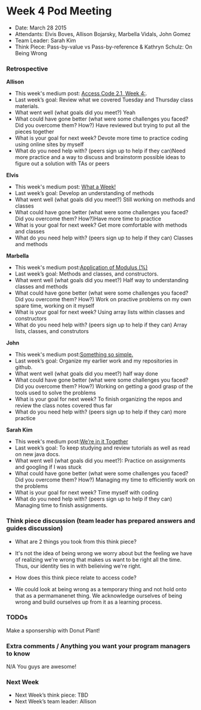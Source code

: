 # Week 4 Pod Meeting

* Date: March 28 2015
* Attendants: Elvis Boves, Allison Bojarsky, Marbella Vidals, John Gomez
* Team Leader: Sarah Kim
* Think Piece: Pass-by-value vs Pass-by-reference & Kathryn Schulz: On Being Wrong

### Retrospective

**Allison**

* This week's medium post: <a href="https://medium.com/@alizinha/access-code-2-1-week-4-fa18d46bded6">Access Code 2.1, Week 4:</a>.
* Last week’s goal: Review what we covered Tuesday and Thursday class materials. 
* What went well (what goals did you meet?) Yeah
* What could have gone better (what were some challenges you faced? Did you overcome them? How?) Have reviewed but trying to put all the pieces together
* What is your goal for next week? Devote more time to practice coding using online sites by myself
* What do you need help with? (peers sign up to help if they can)Need more practice and a way to discuss and brainstorm possible ideas to figure out a solution with TAs or peers

**Elvis**

* This week's medium post: <a href="https://medium.com/@BovesElvis/what-a-week-e0dbfb720b44">What a Week!</a>
* Last week’s goal: Develop an understanding of methods
* What went well (what goals did you meet?) Still working on methods and classes
* What could have gone better (what were some challenges you faced? Did you overcome them? How?)Have more time to practice
* What is your goal for next week? Get more comfortable with methods and classes
* What do you need help with? (peers sign up to help if they can) Classes and methods

**Marbella**

* This week's medium post:<a href="https://medium.com/@Vidals047M/application-of-modulus-498a4b0d26c1">Application of Modulus (%)</a>
* Last week’s goal: Methods and classes, and constructors.
* What went well (what goals did you meet?) Half way to understanding classes and methods
* What could have gone better (what were some challenges you faced? Did you overcome them? How?) Work on practive problems on my own spare time, working on it myself
* What is your goal for next week? Using array lists within classes and constructors
* What do you need help with? (peers sign up to help if they can) Array lists, classes, and construtors

**John**

* This week's medium post:<a href="https://medium.com/@lighterletter/the-medium-something-so-simple-e4955b576954">Something so simple.</a>
* Last week’s goal: Organize my earlier work and my repositories in github.
* What went well (what goals did you meet?) half way done 
* What could have gone better (what were some challenges you faced? Did you overcome them? How?) Working on getting a good grasp of the tools used to solve the problems
* What is your goal for next week? To finish organizing the repos and review the class notes covered thus far
* What do you need help with? (peers sign up to help if they can) more practice

**Sarah Kim**

* This week's medium post:<a href="https://medium.com/@sarahkim0925/we-re-in-it-together-28daf3d99b9f">We’re in it Together</a>
* Last week’s goal: To keep studying and review tutorials as well as read on new java docs.
* What went well (what goals did you meet?): Practice on assignments and googling if I was stuck
* What could have gone better (what were some challenges you faced? Did you overcome them? How?) Managing my time to efficiently work on the problems
* What is your goal for next week? Time myself with coding 
* What do you need help with? (peers sign up to help if they can) Managing time to finish assignments.


### Think piece discussion (team leader has prepared answers and guides discussion)

* What are 2 things you took from this think piece? 
* It's not the idea of being wrong we worry about but the feeling we have of realizing we're wrong that makes us want to be right all the time.
 Thus, our identity ties in with belieiving we're right.

* How does this think piece relate to access code?
* We could look at being wrong as a temporary thing and not hold onto that as a permamanenet thing. We acknowledge ourselves of being wrong and build ourselves up from it as a learning process.

### TODOs
Make a sponsership with Donut Plant!

### Extra comments / Anything you want your program managers to know
N/A You guys are awesome!

### Next Week

* Next Week’s think piece: TBD
* Next Week’s team leader: Allison 

